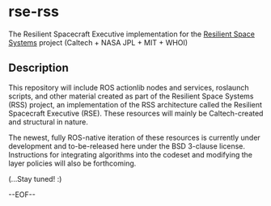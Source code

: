 # rse-rss
The Resilient Spacecraft Executive implementation for the [Resilient Space Systems][rss] project (Caltech + NASA JPL + MIT + WHOI)

[rss]: http://www.kiss.caltech.edu/study/systems/Techupdate.html

Description
-----------

This repository will include ROS actionlib nodes and services, roslaunch scripts, and other material created as part of the Resilient Space Systems (RSS) project, an implementation of the RSS architecture called the Resilient Spacecraft Executive (RSE). These resources will mainly be Caltech-created and structural in nature.

The newest, fully ROS-native iteration of these resources is currently under development and to-be-released here under the BSD 3-clause license. Instructions for integrating algorithms into the codeset and modifying the layer policies will also be forthcoming.

(...Stay tuned! :)

--EOF--
